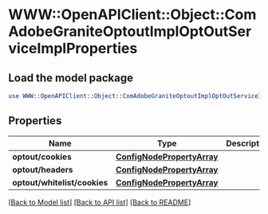 # WWW::OpenAPIClient::Object::ComAdobeGraniteOptoutImplOptOutServiceImplProperties

## Load the model package
```perl
use WWW::OpenAPIClient::Object::ComAdobeGraniteOptoutImplOptOutServiceImplProperties;
```

## Properties
Name | Type | Description | Notes
------------ | ------------- | ------------- | -------------
**optout/cookies** | [**ConfigNodePropertyArray**](ConfigNodePropertyArray.md) |  | [optional] 
**optout/headers** | [**ConfigNodePropertyArray**](ConfigNodePropertyArray.md) |  | [optional] 
**optout/whitelist/cookies** | [**ConfigNodePropertyArray**](ConfigNodePropertyArray.md) |  | [optional] 

[[Back to Model list]](../README.md#documentation-for-models) [[Back to API list]](../README.md#documentation-for-api-endpoints) [[Back to README]](../README.md)


